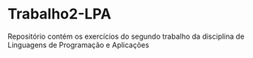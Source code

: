 # Trabalho2-LPA
Repositório contém os exercícios do segundo trabalho da disciplina de Linguagens de Programação e Aplicações
